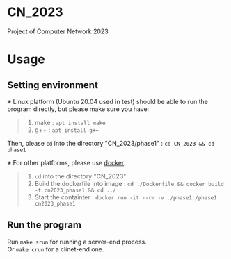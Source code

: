 # CN_2023
Project of Computer Network 2023

# Usage
## Setting environment
※ Linux platform (Ubuntu 20.04 used in test) should be able to run the program directly, but please make sure you have:
> 1. make : ```apt install make```
> 2. g++  : ```apt install g++```<br/>

Then, please ```cd``` into the directory "CN_2023/phase1" : ```cd CN_2023 && cd phase1```<br/>

※ For other platforms, please use [docker][1]:
> 1. ```cd``` into the directory "CN_2023"
> 2. Build the dockerfile into image : ```cd ./Dockerfile && docker build -t cn2023_phase1 && cd ../```
> 3. Start the containter : ```docker run -it --rm -v ./phase1:/phase1 cn2023_phase1```

## Run the program
Run ```make srun``` for running a server-end process. <br/>
Or ```make crun``` for a clinet-end one.

[1]: https://www.docker.com/get-started/
